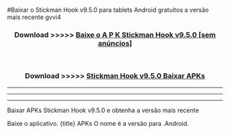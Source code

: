 #Baixar o Stickman Hook v9.5.0  para tablets Android gratuitos a versão mais recente gvvi4


<div align="center">
<h3>Download >>>>> <a href="https://pt-web.web.app/?pt= Stickman Hook v9.5.0">Baixe o A P K Stickman Hook v9.5.0 [sem anúncios]</a></h3><br>

<h3>Download >>>>> <a href="https://pt-web.web.app/?pt= Stickman Hook v9.5.0">Stickman Hook v9.5.0 Baixar APKs</a></h3>
</div>

----------------------------------------------------------

----------------------------------------------------------

----------------------------------------------------------

Baixar APKs Stickman Hook v9.5.0 e obtenha a versão mais recente

Baixe o aplicativo. {title} APKs O nome é a versão para .Android.


